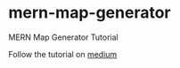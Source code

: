 # mern-map-generator
MERN Map Generator Tutorial

Follow the tutorial on [medium](https://medium.com/@quentin-musy/how-to-make-a-map-generator-using-the-mern-stack-and-typescript-part-0-overview-3825464baeef) 